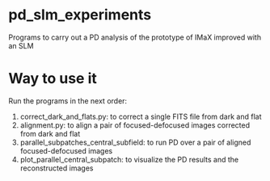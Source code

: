 # pd_slm_experiments
Programs to carry out a PD analysis of the prototype of IMaX improved with an SLM

# Way to use it

Run the programs in the next order:

1. correct_dark_and_flats.py: to correct a single FITS file from dark and flat
2. alignment.py: to align a pair of focused-defocused images corrected from dark and flat
3. parallel_subpatches_central_subfield: to run PD over a pair of aligned focused-defocused images
4. plot_parallel_central_subpatch: to visualize the PD results and the reconstructed images
